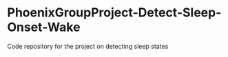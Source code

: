 # PhoenixGroupProject-Detect-Sleep-Onset-Wake
Code repository for the project on detecting sleep states
